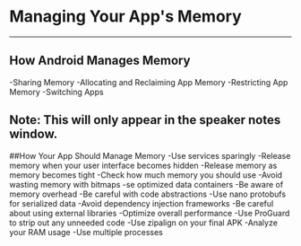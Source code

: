 # Managing Your App's Memory
---
## How Android Manages Memory

-Sharing Memory
-Allocating and Reclaiming App Memory
-Restricting App Memory
-Switching Apps

Note: This will only appear in the speaker notes window.
---
##How Your App Should Manage Memory
-Use services sparingly
-Release memory when your user interface becomes hidden
-Release memory as memory becomes tight
-Check how much memory you should use
-Avoid wasting memory with bitmaps
-se optimized data containers
-Be aware of memory overhead
-Be careful with code abstractions
-Use nano protobufs for serialized data
-Avoid dependency injection frameworks
-Be careful about using external libraries
-Optimize overall performance
-Use ProGuard to strip out any unneeded code
-Use zipalign on your final APK
-Analyze your RAM usage
-Use multiple processes